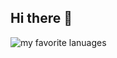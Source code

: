 ## Hi there 👋

<!--
**shacha086/shacha086** is a ✨ _special_ ✨ repository because its `README.md` (this file) appears on your GitHub profile.

Here are some ideas to get you started:

- 🔭 I’m currently working on ...
- 🌱 I’m currently learning ...
- 👯 I’m looking to collaborate on ...
- 🤔 I’m looking for help with ...
- 💬 Ask me about ...
- 📫 How to reach me: ...
- 😄 Pronouns: ...
- ⚡ Fun fact: ...
-->
![my favorite lanuages](https://github-readme-stats-git-main-shacha086s-projects.vercel.app/api/top-langs/?username=shacha086&layout=compact&hide_border=true&langs_count=50&count_private=true&exclude_repo=github-readme-stats,TiebaSignIn-1,eeechan,MyBlock,AquaDX,MSO_E5_Dev_AutoRenew,twitterAutoToken)
